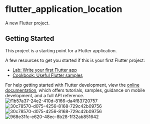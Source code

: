 # flutter_application_location

A new Flutter project.

## Getting Started

This project is a starting point for a Flutter application.

A few resources to get you started if this is your first Flutter project:

- [Lab: Write your first Flutter app](https://docs.flutter.dev/get-started/codelab)
- [Cookbook: Useful Flutter samples](https://docs.flutter.dev/cookbook)

For help getting started with Flutter development, view the
[online documentation](https://docs.flutter.dev/), which offers tutorials,
samples, guidance on mobile development, and a full API reference.
![f1b57a37-24e2-410d-8166-da4f83720757](https://github.com/SharfyMo/World_Time/assets/121889155/ed71c918-5515-4912-b2ef-3c58909bd163)  ![30c78570-d075-4256-8168-729c42b09756](https://github.com/SharfyMo/World_Time/assets/121889155/f00c8b34-3e25-40e8-9319-d4f69bafce35)
![30c78570-d075-4256-8168-729c42b09756](https://github.com/SharfyMo/World_Time/assets/121889155/f00c8b34-3e25-40e8-9319-d4f69bafce35)
![968e31fc-e620-48ec-8b28-1f32ab851642](https://github.com/SharfyMo/World_Time/assets/121889155/d098a7e4-6731-4a67-8b4f-1fd21fb45c99)
